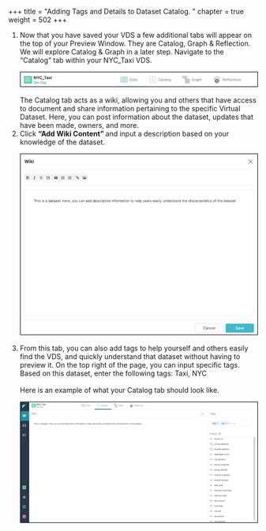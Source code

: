 +++
title = "Adding Tags and Details to Dataset Catalog. "
chapter = true
weight = 502
+++

<div style="text-align: left">
     <ol>
<li>
Now that you have saved your VDS a few additional tabs will appear on the top of your Preview Window.  They are Catalog, Graph & Reflection.  We will explore Catalog & Graph in a later step.  Navigate to the “Catalog” tab within your NYC_Taxi VDS.  
  
</li>
        <img src="../../images/newdremio22.png" style="margin:15px 0px; border:1px solid black"/>
The Catalog tab acts as a wiki, allowing you and others that have access to document and share information pertaining to the specific Virtual Dataset.  Here, you can post information about the dataset, updates that have been made, owners, and more.  
  

<li>Click <b> “Add Wiki Content” </b>and input a description based on your knowledge of the dataset.   
</li>

<img src="../../images/newdremio23.png" style="margin:15px 0px; border:1px solid black"/>

<li>From this tab, you can also add tags to help yourself and others easily find the VDS, and quickly understand that dataset without having to preview it.  On the top right of the page, you can input specific tags.  Based on this dataset, enter the following tags:  Taxi, NYC  
</li>
<br/>
Here is an example of what your Catalog tab should look like. 
<img src="../../images/newdremio24.png" style="margin:15px 0px; border:1px solid black"/>
</ol>

    

        
  
</div>
